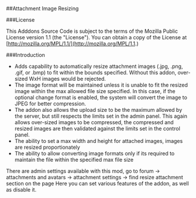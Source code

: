 ##Attachment Image Resizing

###License

This Adddons Source Code is subject to the terms of the Mozilla Public License version 1.1 (the "License"). You can obtain a copy of the License at [http://mozilla.org/MPL/1.1/](http://mozilla.org/MPL/1.1.)

###Introduction

- Adds capability to automatically resize attachment images (.jpg, .png, .gif, or .bmp) to fit within the bounds specified.  Without this addon, over-sized WxH images would be rejected.
- The image format will be maintained unless it is unable to fit the resized image within the max allowed file size specified.  In this case, if the optional change format is enabled, the system will convert the image to JPEG for better compression.
- The addon also allows the upload size to be the maximum allowed by the server, but still respects the limits set in the admin panel.  This again allows over-sized images to be compressed, the compressed and resized images are then validated against the limits set in the control panel.
- The ability to set a max width and height for attached images, images are resized proportionately
- The ability to allow converting image formats only if its required to maintain the file within the specified max file size

There are admin settings available with this mod, go to forum -> attachments and avatars -> attachment settings -> find resize attachment section on the page
Here you can set various features of the addon, as well as disable it.